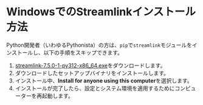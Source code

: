 # WindowsでのStreamlinkインストール方法

Python開発者（いわゆるPythonista）の方は、`pip`で`streamlink`モジュールをインストールし、以下の手順をスキップできます。

1. [streamlink-7.5.0-1-py312-x86_64.exe](https://github.com/streamlink/windows-builds/releases/download/7.5.0-1/streamlink-7.5.0-1-py312-x86_64.exe)をダウンロードします。
2. ダウンロードしたセットアップバイナリをインストールします。
3. インストール中、**Install for anyone using this computer**を選択します。
4. インストールが完了したら、設定とシステム環境を適用するためにコンピューターを再起動します。
